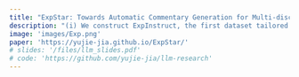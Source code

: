 ```yaml
---
title: "ExpStar: Towards Automatic Commentary Generation for Multi-discipline Scientific Experiments"
description: "(i) We construct ExpInstruct, the first dataset tailored for experiment commentary generation, featuring over 7K step-level commentaries across 21 scientific subjects. Each sample includes procedural descriptions along with potential scientific principles and safety guidelines. (ii) We propose ExpStar, an automatic experiment commentary generation model that leverages a retrieval-augmented mechanism to adaptively access, evaluate, and utilize external knowledge. (iii) Extensive experiments demonstrate that ExpStar achieves state-of-the-art performance, and outperforms 16 leading LMMs. (paper page coming soon)"
image: 'images/Exp.png'
paper: 'https://yujie-jia.github.io/ExpStar/'
# slides: '/files/llm_slides.pdf'
# code: 'https://github.com/yujie-jia/llm-research'
---
```


